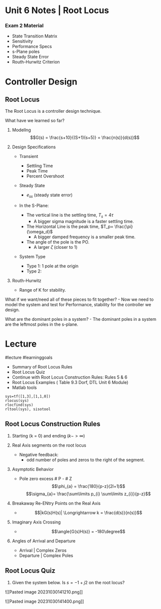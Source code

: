 # Unit 6 Notes | Root Locus

### Exam 2 Material

- State Transition Matrix
- Sensitivity
- Performance Specs
- s-Plane poles
- Steady State Error
- Routh-Hurwitz Criterion




# Controller Design

## Root Locus
The Root Locus is a controller design technique.


What have we learned so far?
1. Modellng
    $$G(s) = \frac{s+10}{(S+1)(s+5)} = \frac{n(s)}{d(s)}$$


2. Design Specifications
    - Transient
        - Settling Time 
        - Peak Time 
        - Percent Overshoot
    - Steady State 
        - $e_{ss}$ (steady state error)

    - In the S-Plane:
        - The vertical line is the settling time, $T_s = 4\tau$
            - A bigger sigma magnitude is a faster settling time.
        - The Horizontal Line is the peak time, $T_p= \frac{\pi}{\omega_d}$
            - A bigger damped frequency is a smaller peak time.
        - The angle of the pole is the PO.
            - A larger $\zeta$ (closer to 1) 

    - System Type
        - Type 1: 1 pole at the origin
        - Type 2: 

3. Routh-Hurwitz
    - Range of K for stability.

What if we want/need all of these pieces to fit together?
    - Now we need to model the system and test for Performance, stability for the controller we design.



What are the dominant poles in a system?
    - The dominant poles in a system are the leftmost poles in the s-plane.

















# Lecture 
#lecture 
#learninggoals 
- Summary of Root Locus Rules
- Root Locus Quiz
- Continue with Root Locus Construction Rules: Rules 5 & 6
- Root Locus Examples ( Table 9.3 Dorf, DTL Unit 6 Module)
- Matlab tools 
```mat
sys=tf([1,3],[1,1,0])
rlocus(sys)
rlocfind(sys)
rltool(sys), sisotool
```




## Root Locus Construction Rules
1. Starting (k = 0) and ending ($k -> \infty$)
2. Real Axis segments on the root locus
	- Negative feedback:
		- odd number of poles and zeros to the right of the segment.
3. Asymptotic Behavior
	- Pole zero excess # P - # Z
	$$\phi_{a} = \frac{180}{p-z}(2l+1)$$
	$$\sigma_{a}= \frac{\sum\limits p_{i} \sum\limits z_{i}}{p-z}$$

4. Breakaway Re-ENtry Points on the Real Axis
	- $$|kG(s)H(s)| \Longrightarrow k = \frac{d(s)}{n(s)}$$
5. Imaginary Axis Crossing
	- $$\angle{G(s)H(s)} = -180\degree$$
6. Angles of Arrival and Departure
	- Arrival | Complex Zeros
	- Departure | Complex Poles



## Root Locus Quiz

1. Given the system below. Is $s=-1+j2$ on the root locus?

![[Pasted image 20231030141210.png]]



![[Pasted image 20231030141400.png]]



























